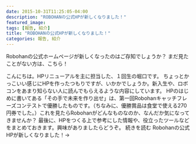 ```yaml
---
date: 2015-10-31T11:25:05-04:00
description: "ROBOHANの公式HPが新しくなりました！"
featured_image: 
tags: [報告, 紹介]
title: "ROBOHANの公式HPが新しくなりました！"
categories: 報告, 紹介
---
```


Robohanの公式ホームページが新しくなったのはご存知でしょうか？
まだ見たことがない方は、こちら！
 
こんにちは。HPリニューアルを主に担当した、１回生の堀口です。
ちょっとかっこいい感じにHPを作ったつもりですが、いかかでしょうか。新入生や、ロボコンをあまり知らない人に読んでもらえるような内容にしています。
HPのはじめに書いてある「その手で未来を作り出せ」は、第一回Robohanキャッチフレーズコンテストで優勝したものです。（ちなみに、優勝賞品は食堂で使える270円券でした。）これを見たらRobohanがどんなものなのか、なんだか気になってきませんか？
最後に、HPをつくる上で参考にした情報や、役立ったツールなどをまとめておきます。興味がありましたらどうぞ。
続きを読む Robohanの公式HPが新しくなりました！→
